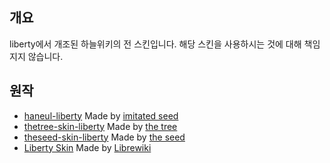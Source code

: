 ## 개요
liberty에서 개조된 하늘위키의 전 스킨입니다.
해당 스킨을 사용하시는 것에 대해 책임지지 않습니다.

## 원작
- [haneul-liberty](https://github.com/VaniIIaDev/haneul-liberty) Made by [imitated seed](https://github.com/gdl-blue/imitated-seed-2)
- [thetree-skin-liberty](https://github.com/wjdgustn/thetree-skin-liberty) Made by [the tree](https://testwiki.hyonsu.com)
- [theseed-skin-liberty](https://github.com/namu-theseed/theseed-skin-liberty) Made by [the seed](https://theseed.io)
- [Liberty Skin](https://gitlab.com/librewiki/Liberty-MW-Skin) Made by [Librewiki](https://librewiki.net)
